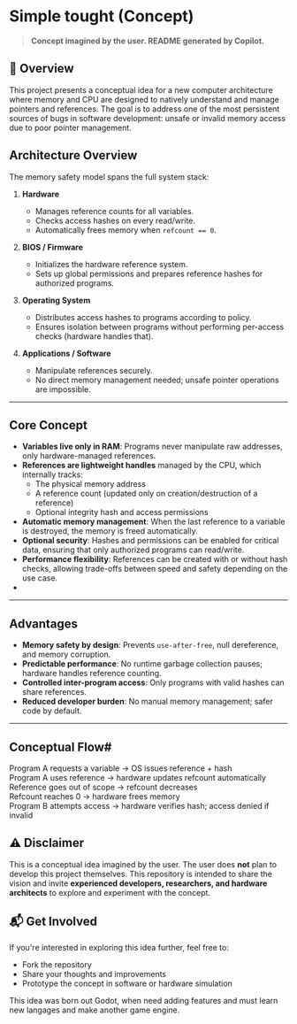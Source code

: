 # Simple tought (Concept)

> **Concept imagined by the user. README generated by Copilot.**

## 🧠 Overview

This project presents a conceptual idea for a new computer architecture where memory and CPU are designed to natively understand and manage pointers and references. The goal is to address one of the most persistent sources of bugs in software development: unsafe or invalid memory access due to poor pointer management.


## Architecture Overview

The memory safety model spans the full system stack:

1. **Hardware**  
   - Manages reference counts for all variables.
   - Checks access hashes on every read/write.
   - Automatically frees memory when `refcount == 0`.

2. **BIOS / Firmware**  
   - Initializes the hardware reference system.
   - Sets up global permissions and prepares reference hashes for authorized programs.

3. **Operating System**  
   - Distributes access hashes to programs according to policy.
   - Ensures isolation between programs without performing per-access checks (hardware handles that).

4. **Applications / Software**  
   - Manipulate references securely.
   - No direct memory management needed; unsafe pointer operations are impossible.

---

## Core Concept

- **Variables live only in RAM**: Programs never manipulate raw addresses, only hardware-managed references.  
- **References are lightweight handles** managed by the CPU, which internally tracks:  
  - The physical memory address  
  - A reference count (updated only on creation/destruction of a reference)  
  - Optional integrity hash and access permissions  
- **Automatic memory management**: When the last reference to a variable is destroyed, the memory is freed automatically.  
- **Optional security**: Hashes and permissions can be enabled for critical data, ensuring that only authorized programs can read/write.  
- **Performance flexibility**: References can be created with or without hash checks, allowing trade-offs between speed and safety depending on the use case.
- 
---

## Advantages

- **Memory safety by design**: Prevents `use-after-free`, null dereference, and memory corruption.  
- **Predictable performance**: No runtime garbage collection pauses; hardware handles reference counting.  
- **Controlled inter-program access**: Only programs with valid hashes can share references.  
- **Reduced developer burden**: No manual memory management; safer code by default.

---

## Conceptual Flow#

Program A requests a variable -> OS issues reference + hash  
Program A uses reference -> hardware updates refcount automatically  
Reference goes out of scope -> refcount decreases  
Refcount reaches 0 -> hardware frees memory  
Program B attempts access -> hardware verifies hash; access denied if invalid

## ⚠️ Disclaimer  
This is a conceptual idea imagined by the user. The user does **not** plan to develop this project themselves. This repository is intended to share the vision and invite **experienced developers, researchers, and hardware architects** to explore and experiment with the concept.

## 📬 Get Involved

If you're interested in exploring this idea further, feel free to:
- Fork the repository
- Share your thoughts and improvements
- Prototype the concept in software or hardware simulation

This idea was born out Godot, when need adding features and must learn new langages and make another game engine. 


